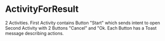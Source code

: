 # ActivityForResult

2 Activities.
First Activity contains Button "Start" which sends intent to open Second Activity with 2 Buttons "Cancel" and "Ok.
Each Button has a Toast message describing actions.
